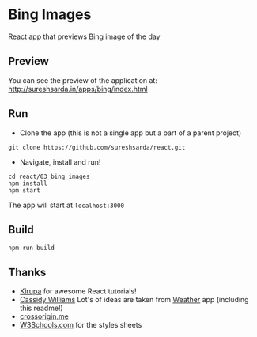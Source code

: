 # Bing Images

React app that previews Bing image of the day

## Preview
You can see the preview of the application at: http://sureshsarda.in/apps/bing/index.html

## Run
- Clone the app (this is not a single app but a part of a parent project)
```
git clone https://github.com/sureshsarda/react.git
```
- Navigate, install and run!
```
cd react/03_bing_images
npm install
npm start
```
The app will start at `localhost:3000`

## Build
```
npm run build
```

## Thanks
- [Kirupa](https://www.kirupa.com) for awesome React tutorials!
- [Cassidy Williams](https://github.com/cassidoo) Lot's of ideas are taken from [Weather](https://github.com/cassidoo/vveather) app (including this readme!)
- [crossorigin.me](http://crossorigin.me)
- [W3Schools.com](https://www.w3schools.com) for the styles sheets




